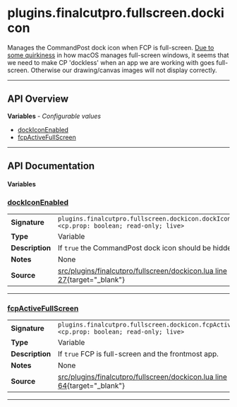 # plugins.finalcutpro.fullscreen.dockicon

Manages the CommandPost dock icon when FCP is full-screen.
[Due to some quirkiness](https://github.com/Hammerspoon/hammerspoon/issues/1184)
in how macOS manages full-screen windows, it seems that we need to make
CP 'dockless' when an app we are working with goes full-screen. Otherwise
our drawing/canvas images will not display correctly.

---

## API Overview
**Variables** - _Configurable values_
 * [dockIconEnabled](#dockiconenabled)
 * [fcpActiveFullScreen](#fcpactivefullscreen)


---

## API Documentation

#### Variables


### [dockIconEnabled](#dockiconenabled)

|                                             |                                                                                     |
| --------------------------------------------|-------------------------------------------------------------------------------------|
| **Signature**                               | `plugins.finalcutpro.fullscreen.dockicon.dockIconEnabled <cp.prop: boolean; read-only; live>`                                                                    |
| **Type**                                    | Variable                                                                     |
| **Description**                             | If `true` the CommandPost dock icon should be hidden.                                                                     |
| **Notes**                                   | None |
| **Source**                                  | [src/plugins/finalcutpro/fullscreen/dockicon.lua line 27](https://github.com/CommandPost/CommandPost/blob/develop/src/plugins/finalcutpro/fullscreen/dockicon.lua#L27){target="_blank"} |

---


### [fcpActiveFullScreen](#fcpactivefullscreen)

|                                             |                                                                                     |
| --------------------------------------------|-------------------------------------------------------------------------------------|
| **Signature**                               | `plugins.finalcutpro.fullscreen.dockicon.fcpActiveFullScreen <cp.prop: boolean; read-only; live>`                                                                    |
| **Type**                                    | Variable                                                                     |
| **Description**                             | If `true` FCP is full-screen and the frontmost app.                                                                     |
| **Notes**                                   | None |
| **Source**                                  | [src/plugins/finalcutpro/fullscreen/dockicon.lua line 64](https://github.com/CommandPost/CommandPost/blob/develop/src/plugins/finalcutpro/fullscreen/dockicon.lua#L64){target="_blank"} |

---

